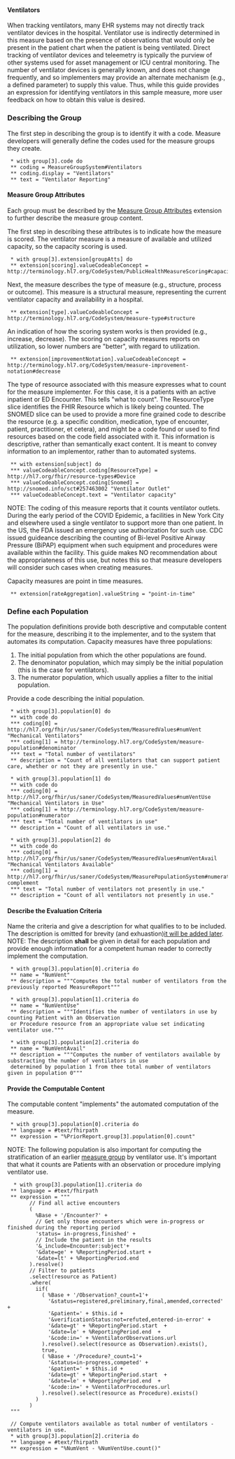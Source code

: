 <!-- measure_group_ventilators.md {% comment %}
*****************************************************************************************
*                            WARNING: DO NOT EDIT THIS FILE                             *
*                                                                                       *
* This file is generated by SUSHI. Any edits you make to this file will be overwritten. *
*                                                                                       *
* To change the contents of this file, edit the original source file at:                *
* ig-data\input\pagecontent\measure_group_ventilators.md                                *
*****************************************************************************************
{% endcomment %} -->
#### Ventilators
When tracking ventilators, many EHR systems may not directly track ventilator devices in the hospital. Ventilator use is indirectly determined in this measure based on the presence of observations that would only be present in the patient chart
when the patient is being ventilated. Direct tracking of ventilator devices and teleemetry is typically the purview of other systems used for asset
management or ICU central monitoring.  The number of ventilator devices is generally known, and does not change frequently, and so implementers may
provide an alternate mechanism (e.g., a defined parameter) to supply this value.  Thus, while this guide provides an expression for identifying
ventilators in this sample measure, more user feedback on how to obtain this value is desired.

### Describing the Group

The first step in describing the group is to identify it with a code.  Measure developers will generally
define the codes used for the measure groups they create.
```
 * with group[3].code do
 ** coding = MeasureGroupSystem#Ventilators
 ** coding.display = "Ventilators"
 ** text = "Ventilator Reporting"
```
#### Measure Group Attributes

Each group must be described by the [Measure Group Attributes](StructureDefinition-MeasureGroupAttributes.html) extension to
further describe the measure group content.

The first step in describing these attributes is to indicate how the measure is scored.  The ventilator measure is
a measure of available and utilized capacity, so the capacity scoring is used.
```
 * with group[3].extension[groupAtts] do
 ** extension[scoring].valueCodeableConcept = http://terminology.hl7.org/CodeSystem/PublicHealthMeasureScoring#capacity
```

Next, the measure describes the type of measure (e.g., structure, process or outcome). This measure is a structural measure,
representing the current ventilator capacity and availability in a hospital.
```
 ** extension[type].valueCodeableConcept = http://terminology.hl7.org/CodeSystem/measure-type#structure
```

An indication of how the scoring system works is then provided (e.g., increase, decrease). The scoring on capacity measures
reports on utilization, so lower numbers are "better", with regard to utilization.
```
 ** extension[improvementNotation].valueCodeableConcept = http://terminology.hl7.org/CodeSystem/measure-improvement-notation#decrease
```

The type of resource associated with this measure expresses what to count for the measure implementer.  For this case, it is a
patients with an active inpatient or ED Encounter. This tells "what to count". The ResourceType slice identifies the FHIR Resource
which is likely being counted.  The SNOMED slice can be used to provide a more fine grained code to describe the resource
(e.g. a specific condition, medication, type of encounter, patient, practitioner, et cetera), and might be a code found or used
to find resources based on the code field associated with it. This information is descriptive, rather than semantically exact content.
It is meant to convey information to an implementor, rather than to automated systems.
```
 ** with extension[subject] do
 *** valueCodeableConcept.coding[ResourceType] = http://hl7.org/fhir/resource-types#Device
 *** valueCodeableConcept.coding[Snomed] = http://snomed.info/sct#257463002 "Ventilator Outlet"
 *** valueCodeableConcept.text = "Ventilator capacity"
```

NOTE: The coding of this measure reports that it counts ventilator outlets. During the early period of the COVID Epidemic, a facilities
in New York City and elsewhere used a single ventilator to support more than one patient.  In the US, the FDA issued an emergency
use authorization for such use. CDC issued guideance describing the counting of Bi-level Positive Airway Pressure (BiPAP) equipment
when such equipment and procedures were available within the facility.  This guide makes NO recommendation about the appropriateness
of this use, but notes this so that measure developers will consider such cases when creating measures.

Capacity measures are point in time measures.
```
 ** extension[rateAggregation].valueString = "point-in-time"
```

### Define each Population

The population definitions provide both descriptive and computable content for the measure, describing it to the
implementer, and to the system that automates its computation. Capacity measures have three populations:
1. The initial population from which the other populations are found.
2. The denominator population, which may simply be the initial population (this is the case for ventilators).
3. The numerator population, which usually applies a filter to the initial population.

Provide a code describing the initial population.
```
 * with group[3].population[0] do
 ** with code do
 *** coding[0] = http://hl7.org/fhir/us/saner/CodeSystem/MeasuredValues#numVent "Mechanical Ventilators"
 *** coding[1] = http://terminology.hl7.org/CodeSystem/measure-population#denominator
 *** text = "Total number of ventilators"
 ** description = "Count of all ventilators that can support patient care, whether or not they are presently in use."

 * with group[3].population[1] do
 ** with code do
 *** coding[0] = http://hl7.org/fhir/us/saner/CodeSystem/MeasuredValues#numVentUse "Mechanical Ventilators in Use"
 *** coding[1] = http://terminology.hl7.org/CodeSystem/measure-population#numerator
 *** text = "Total number of ventilators in use"
 ** description = "Count of all ventilators in use."

 * with group[3].population[2] do
 ** with code do
 *** coding[0] = http://hl7.org/fhir/us/saner/CodeSystem/MeasuredValues#numVentAvail "Mechanical Ventilators Available"
 *** coding[1] = http://hl7.org/fhir/us/saner/CodeSystem/MeasurePopulationSystem#numerator-complement
 *** text = "Total number of ventilators not presently in use."
 ** description = "Count of all ventilators not presently in use."
```

#### Describe the Evaluation Criteria
Name the criteria and give a description for what qualifies to to be included.
The description is omitted for brevity (and exhuastion)[it will be added later](#todo).
NOTE: The description **shall** be given in detail for each population and provide enough
information for a competent human reader to correctly implement the computation.

```
 * with group[3].population[0].criteria do
 ** name = "NumVent"
 ** description = """Computes the total number of ventilators from the previously reported MeasureReport"""

 * with group[3].population[1].criteria do
 ** name = "NumVentUse"
 ** description = """Identifies the number of ventilators in use by counting Patient with an Observation
 or Procedure resource from an appropriate value set indicating ventilator use."""

 * with group[3].population[2].criteria do
 ** name = "NumVentAvail"
 ** description = """Computes the number of ventilators available by substracting the number of ventilators in use
 determined by population 1 from thee total number of ventilators given in population 0"""
```

#### Provide the Computable Content
The computable content "implements" the automated computation of the measure.

```
 * with group[3].population[0].criteria do
 ** language = #text/fhirpath
 ** expression = "%PriorReport.group[3].population[0].count"
```
 NOTE: The following population is also important for computing the stratification of an earlier
 [measure group](measure_group_hospital_acquired_covid19_patients.html#stratification) by ventilator
 use.  It's important that what it counts are Patients with an observation or procedure implying
 ventilator use.
```
  * with group[3].population[1].criteria do
 ** language = #text/fhirpath
 ** expression = """
       // Find all active encounters
       (
         %Base + '/Encounter?' +
         // Get only those encounters which were in-progress or finished during the reporting period
         'status= in-progress,finished' +
         // Include the patient in the results
         '&_include=Encounter:subject'+
         '&date=ge' + %ReportingPeriod.start +
         '&date=lt' + %ReportingPeriod.end
       ).resolve()
       // Filter to patients
       .select(resource as Patient)
       .where(
         iif(
           ( %Base + '/Observation?_count=1'+
             '&status=registered,preliminary,final,amended,corrected' +
             '&patient=' + $this.id +
             '&verificationStatus:not=refuted,entered-in-error' +
             '&date=gt' + %ReportingPeriod.start  +
             '&date=le' + %ReportingPeriod.end  +
             '&code:in=' + %VentilatorObservations.url
           ).resolve().select(resource as Observation).exists(),
           true,
           ( %Base + '/Procedure?_count=1'+
             '&status=in-progress,competed' +
             '&patient=' + $this.id +
             '&date=gt' + %ReportingPeriod.start  +
             '&date=le' + %ReportingPeriod.end  +
             '&code:in=' + %VentilatorProcedures.url
           ).resolve().select(resource as Procedure).exists()
         )
       )
 """

 // Compute ventilators available as total number of ventilators - ventilators in use.
 * with group[3].population[2].criteria do
 ** language = #text/fhirpath
 ** expression = "%NumVent - %NumVentUse.count()"
```
